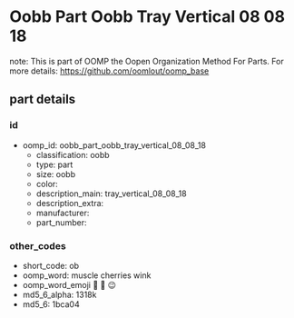 # Oobb Part Oobb Tray Vertical 08 08 18  

note: This is part of OOMP the Oopen Organization Method For Parts. For more details: https://github.com/oomlout/oomp_base

##  part details





### id
* oomp_id: oobb_part_oobb_tray_vertical_08_08_18
  * classification: oobb
  * type: part
  * size: oobb
  * color: 
  * description_main: tray_vertical_08_08_18
  * description_extra: 
  * manufacturer: 
  * part_number: 

### other_codes
* short_code: ob
* oomp_word: muscle cherries wink
* oomp_word_emoji :muscle: :cherries: :wink:
* md5_6_alpha: 1318k
* md5_6: 1bca04